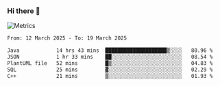### Hi there 👋

![Metrics](https://github.com/radoapx/radoapx/blob/main/github-metrics.svg)

<!--START_SECTION:waka-->

```txt
From: 12 March 2025 - To: 19 March 2025

Java            14 hrs 43 mins  ████████████████████▒░░░░   80.96 %
JSON            1 hr 33 mins    ██░░░░░░░░░░░░░░░░░░░░░░░   08.54 %
PlantUML file   52 mins         █▒░░░░░░░░░░░░░░░░░░░░░░░   04.83 %
SQL             25 mins         ▓░░░░░░░░░░░░░░░░░░░░░░░░   02.29 %
C++             21 mins         ▒░░░░░░░░░░░░░░░░░░░░░░░░   01.93 %
```

<!--END_SECTION:waka-->

<!--
**radoapx/radoapx** is a ✨ _special_ ✨ repository because its `README.md` (this file) appears on your GitHub profile.

Here are some ideas to get you started:

- 🔭 I’m currently working on ...
- 🌱 I’m currently learning ...
- 👯 I’m looking to collaborate on ...
- 🤔 I’m looking for help with ...
- 💬 Ask me about ...
- 📫 How to reach me: ...
- 😄 Pronouns: ...
- ⚡ Fun fact: ...
-->

